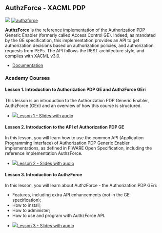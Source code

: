 <h2> AuthzForce - XACML PDP</h2>

[![](https://nexus.lab.fiware.org/repository/raw/public/badges/chapters/security.svg)](https://www.fiware.org/developers/catalogue/)
[![authzforce](https://img.shields.io/badge/tag-authzforce-orange.svg?logo=stackoverflow)](http://stackoverflow.com/questions/tagged/authzforce)

**AuthzForce** is the reference implementation of the Authorization PDP Generic Enabler (formerly called Access Control GE). Indeed, as mandated by the GE specification, this implementation provides an API to get authorization decisions based on authorization policies, and authorization requests from PEPs. The API follows the REST architecture style, and complies with XACML v3.0.

-   [Documentation](https://authzforce-ce-fiware.rtfd.io/)

<h3>Academy Courses</h3>

<h4>Lesson 1. Introduction to Authorization PDP GE and AuthzForce GEri</h4>


This lesson is an introduction to the Authorization PDP Generic Enabler, AuthzForce (GEri) and an overview of how this course is structured.



* <a href="https://edu.fiware.org/mod/url/view.php?id=1001"><img role="presentation" src="https://edu.fiware.org/theme/image.php?theme=klass&amp;component=core&amp;image=f%2Fpowerpoint-24" alt=" " />Lesson 1 - Slides with audio</a>

<h4>Lesson 2. Introduction to the API of Authorization PDP GE</h4>


In this lesson, you will learn how to use the common API (Application Programming Interface) of Authorization PDP Generic Enabler implementations, as defined in FIWARE Open Specification, including the reference implementation AuthzForce.

* <a href="https://edu.fiware.org/mod/url/view.php?id=1002"><img role="presentation" src="https://edu.fiware.org/theme/image.php?theme=klass&amp;component=core&amp;image=f%2Fpowerpoint-24" alt=" " />Lesson 2 - Slides with audio</a>

<h4>Lesson 3. Introduction to AuthzForce</h4>


In this lesson, you will learn about AuthzForce - the Authorization PDP GEri:

* Features, including extra API enhancements (not in the GE specification);
* How to install;
* How to administer;
* How to use and program with AuthzForce API.

<span/>

* <a href="https://edu.fiware.org/mod/url/view.php?id=1003"><img role="presentation" src="https://edu.fiware.org/theme/image.php?theme=klass&amp;component=core&amp;image=f%2Fpowerpoint-24" alt=" " />Lesson 3 - Slides with audio</a>



